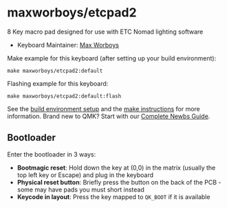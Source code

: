 # maxworboys/etcpad2

8 Key macro pad designed for use with ETC Nomad lighting software

* Keyboard Maintainer: [Max Worboys](https://github.com/max-worboys)

Make example for this keyboard (after setting up your build environment):

    make maxworboys/etcpad2:default

Flashing example for this keyboard:

    make maxworboys/etcpad2:default:flash

See the [build environment setup](https://docs.qmk.fm/#/getting_started_build_tools) and the [make instructions](https://docs.qmk.fm/#/getting_started_make_guide) for more information. Brand new to QMK? Start with our [Complete Newbs Guide](https://docs.qmk.fm/#/newbs).

## Bootloader

Enter the bootloader in 3 ways:

* **Bootmagic reset**: Hold down the key at (0,0) in the matrix (usually the top left key or Escape) and plug in the keyboard
* **Physical reset button**: Briefly press the button on the back of the PCB - some may have pads you must short instead
* **Keycode in layout**: Press the key mapped to `QK_BOOT` if it is available
